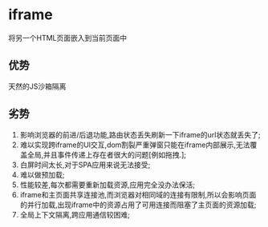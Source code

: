 # iframe

将另一个HTML页面嵌入到当前页面中

## 优势

天然的JS沙箱隔离

## 劣势

1. 影响浏览器的前进/后退功能,路由状态丢失刷新一下iframe的url状态就丢失了;
2. 难以实现跨iframe的UI交互,dom割裂严重弹窗只能在iframe内部展示,无法覆盖全局,并且事件传递上存在者很大的问题[例如拖拽.];
3. 白屏时间太长,对于SPA应用来说无法接受;
4. 难以做预加载;
5. 性能较差,每次都需要重新加载资源,应用完全没办法保活;
6. iframe和主页面共享连接池,而浏览器对相同域的连接有限制,所以会影响页面的并行加载,出现iframe中的资源占用了可用连接而阻塞了主页面的资源加载;
5. 全局上下文隔离,跨应用通信较困难;